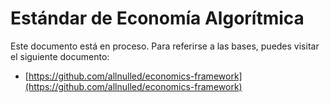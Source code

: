 # Estándar de Economía Algorítmica

Este documento está en proceso. Para referirse a las bases, puedes visitar el siguiente documento:

- [https://github.com/allnulled/economics-framework](https://github.com/allnulled/economics-framework)